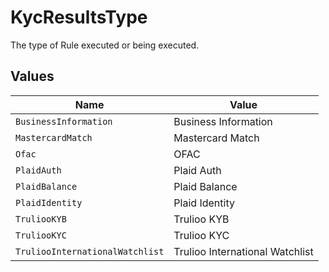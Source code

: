 # KycResultsType

The type of Rule executed or being executed.


## Values

| Name                            | Value                           |
| ------------------------------- | ------------------------------- |
| `BusinessInformation`           | Business Information            |
| `MastercardMatch`               | Mastercard Match                |
| `Ofac`                          | OFAC                            |
| `PlaidAuth`                     | Plaid Auth                      |
| `PlaidBalance`                  | Plaid Balance                   |
| `PlaidIdentity`                 | Plaid Identity                  |
| `TruliooKYB`                    | Trulioo KYB                     |
| `TruliooKYC`                    | Trulioo KYC                     |
| `TruliooInternationalWatchlist` | Trulioo International Watchlist |